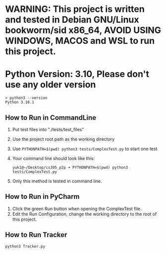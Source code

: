 
# WARNING: This project is written and tested in **Debian GNU/Linux bookworm/sid x86_64**, AVOID USING WINDOWS, MACOS and WSL to run this project.

# Python Version: 3.10, Please don't use any older version

```
> python3 --version
Python 3.10.1
```

## How to Run in CommandLine

1. Put test files into "./tests/test_files"
2. Use the project root path as the working directory
3. Use `PYTHONPATH=$(pwd) python3 tests/ComplexTest.py` to start one test
4. Your command line should look like this:

    `yuk1@~/Desktop/cs305_p2p ➜ PYTHONPATH=$(pwd) python3 tests/ComplexTest.py`

5. Only this method is tested in command line.

## How to Run in PyCharm

1. Click the green Run button when opening the ComplexTest file.
2. Edit the Run Configuration, change the working directory to the root of this project.

## How to Run Tracker

`python3 Tracker.py`
